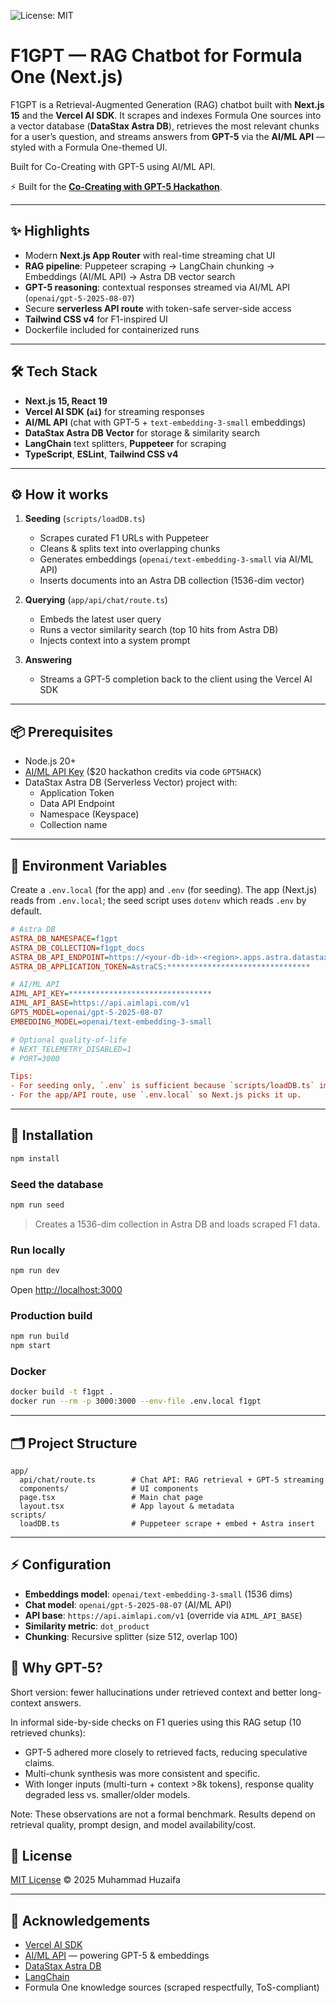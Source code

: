 ![License: MIT](https://img.shields.io/badge/License-MIT-blue.svg)

# F1GPT — RAG Chatbot for Formula One (Next.js)

F1GPT is a Retrieval-Augmented Generation (RAG) chatbot built with **Next.js 15** and the **Vercel AI SDK**.
It scrapes and indexes Formula One sources into a vector database (**DataStax Astra DB**), retrieves the most relevant chunks for a user’s question, and streams answers from **GPT-5** via the **AI/ML API** — styled with a Formula One-themed UI.

Built for Co-Creating with GPT-5 using AI/ML API.

⚡ Built for the **[Co-Creating with GPT-5 Hackathon](https://lablab.ai/event/co-creating-with-gpt-5)**.

---

## ✨ Highlights

- Modern **Next.js App Router** with real-time streaming chat UI
- **RAG pipeline**: Puppeteer scraping → LangChain chunking → Embeddings (AI/ML API) → Astra DB vector search
- **GPT-5 reasoning**: contextual responses streamed via AI/ML API (`openai/gpt-5-2025-08-07`)
- Secure **serverless API route** with token-safe server-side access
- **Tailwind CSS v4** for F1-inspired UI
- Dockerfile included for containerized runs

---

## 🛠️ Tech Stack

- **Next.js 15, React 19**
- **Vercel AI SDK (`ai`)** for streaming responses
- **AI/ML API** (chat with GPT-5 + `text-embedding-3-small` embeddings)
- **DataStax Astra DB Vector** for storage & similarity search
- **LangChain** text splitters, **Puppeteer** for scraping
- **TypeScript**, **ESLint**, **Tailwind CSS v4**

---

## ⚙️ How it works

1. **Seeding** (`scripts/loadDB.ts`)

   - Scrapes curated F1 URLs with Puppeteer
   - Cleans & splits text into overlapping chunks
   - Generates embeddings (`openai/text-embedding-3-small` via AI/ML API)
   - Inserts documents into an Astra DB collection (1536-dim vector)
2. **Querying** (`app/api/chat/route.ts`)

   - Embeds the latest user query
   - Runs a vector similarity search (top 10 hits from Astra DB)
   - Injects context into a system prompt
3. **Answering**

   - Streams a GPT-5 completion back to the client using the Vercel AI SDK

---

## 📦 Prerequisites

- Node.js 20+
- [AI/ML API Key](https://aimlapi.com/) ($20 hackathon credits via code `GPT5HACK`)
- DataStax Astra DB (Serverless Vector) project with:
  - Application Token
  - Data API Endpoint
  - Namespace (Keyspace)
  - Collection name

---

## 🔑 Environment Variables

Create a `.env.local` (for the app) and `.env` (for seeding). The app (Next.js) reads from `.env.local`; the seed script uses `dotenv` which reads `.env` by default.

```ini
# Astra DB
ASTRA_DB_NAMESPACE=f1gpt
ASTRA_DB_COLLECTION=f1gpt_docs
ASTRA_DB_API_ENDPOINT=https://<your-db-id>-<region>.apps.astra.datastax.com
ASTRA_DB_APPLICATION_TOKEN=AstraCS:********************************

# AI/ML API
AIML_API_KEY=********************************
AIML_API_BASE=https://api.aimlapi.com/v1
GPT5_MODEL=openai/gpt-5-2025-08-07
EMBEDDING_MODEL=openai/text-embedding-3-small

# Optional quality-of-life
# NEXT_TELEMETRY_DISABLED=1
# PORT=3000

Tips:
- For seeding only, `.env` is sufficient because `scripts/loadDB.ts` imports `dotenv/config`.
- For the app/API route, use `.env.local` so Next.js picks it up.
```

---

## 🚀 Installation

```bash
npm install
```

### Seed the database

```bash
npm run seed
```

> Creates a 1536-dim collection in Astra DB and loads scraped F1 data.

### Run locally

```bash
npm run dev
```

Open [http://localhost:3000](http://localhost:3000)

### Production build

```bash
npm run build
npm start
```

### Docker

```bash
docker build -t f1gpt .
docker run --rm -p 3000:3000 --env-file .env.local f1gpt
```

---

## 🗂️ Project Structure

```
app/
  api/chat/route.ts        # Chat API: RAG retrieval + GPT-5 streaming
  components/              # UI components
  page.tsx                 # Main chat page
  layout.tsx               # App layout & metadata
scripts/
  loadDB.ts                # Puppeteer scrape + embed + Astra insert
```

---

## ⚡ Configuration

- **Embeddings model**: `openai/text-embedding-3-small` (1536 dims)
- **Chat model**: `openai/gpt-5-2025-08-07` (AI/ML API)
- **API base**: `https://api.aimlapi.com/v1` (override via `AIML_API_BASE`)
- **Similarity metric**: `dot_product`
- **Chunking**: Recursive splitter (size 512, overlap 100)

## 🤖 Why GPT-5?

Short version: fewer hallucinations under retrieved context and better long-context answers.

In informal side-by-side checks on F1 queries using this RAG setup (10 retrieved chunks):

- GPT-5 adhered more closely to retrieved facts, reducing speculative claims.
- Multi-chunk synthesis was more consistent and specific.
- With longer inputs (multi-turn + context >8k tokens), response quality degraded less vs. smaller/older models.

Note: These observations are not a formal benchmark. Results depend on retrieval quality, prompt design, and model availability/cost.

## 📜 License

[MIT License](./LICENSE) © 2025 Muhammad Huzaifa

---

## 🙏 Acknowledgements

- [Vercel AI SDK](https://sdk.vercel.ai/)
- [AI/ML API](https://aimlapi.com/) — powering GPT-5 & embeddings
- [DataStax Astra DB](https://www.datastax.com/astra)
- [LangChain](https://www.langchain.com/)
- Formula One knowledge sources (scraped respectfully, ToS-compliant)
